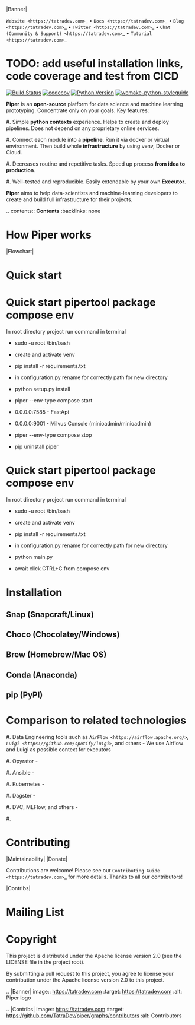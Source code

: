 |Banner|

`Website <https://tatradev.com>`_
• `Docs <https://tatradev.com>`_
• `Blog <https://tatradev.com>`_
• `Twitter <https://tatradev.com>`_
• `Chat (Community & Support) <https://tatradev.com>`_
• `Tutorial <https://tatradev.com>`_

# TODO: add useful installation links, code coverage and test from CICD

[![Build Status](https://github.com/TatraDev/pipertool/workflows/test/badge.svg?branch=venv_logic&event=push)](https://github.com/TatraDev/pipertool/actions?query=workflow%3Atest)
[![codecov](https://codecov.io/gh/TatraDev/pipertool/branch/master/graph/badge.svg)](https://codecov.io/gh/TatraDev/pipertool)
[![Python Version](https://img.shields.io/pypi/pyversions/pipertool.svg)](https://pypi.org/project/pipertool/)
[![wemake-python-styleguide](https://img.shields.io/badge/style-wemake-000000.svg)](https://github.com/wemake-services/wemake-python-styleguide)

**Piper** is an **open-source** platform for data science and machine
learning prototyping. Concentrate only on your goals. Key features:

#. Simple **python contexts** experience. Helps to create and deploy pipelines. Does not depend on any proprietary online services.

#. Connect each module into a **pipeline**. Run it via docker or virtual environment. Then build whole **infrastructure** by using venv, Docker or Cloud.

#. Decreases routine and repetitive tasks. Speed up process **from idea to production**.

#. Well-tested and reproducible. Easily extendable by your own **Executor**.

**Piper** aims to help data-scientists and machine-learning developers to create and build full infrastructure for their projects.

.. contents:: **Contents**
  :backlinks: none

How Piper works
=============

|Flowchart|



Quick start
===========
Quick start pipertool package compose env
===========

In root directory project run command in terminal

- sudo -u root /bin/bash

- create and activate venv

- pip install -r requirements.txt

- in configuration.py rename for correctly path for new directory

- python setup.py install

- piper --env-type compose start

- 0.0.0.0:7585 - FastApi

- 0.0.0.0:9001 - Milvus Console (minioadmin/minioadmin)

- piper --env-type compose stop

- pip uninstall piper

Quick start pipertool package compose env
===========

In root directory project run command in terminal

- sudo -u root /bin/bash

- create and activate venv

- pip install -r requirements.txt

- in configuration.py rename for correctly path for new directory

- python main.py

- await click CTRL+C from compose env

Installation
============


Snap (Snapcraft/Linux)
----------------------


Choco (Chocolatey/Windows)
--------------------------

Brew (Homebrew/Mac OS)
----------------------

Conda (Anaconda)
----------------

pip (PyPI)
----------

Comparison to related technologies
==================================

#. Data Engineering tools such as `AirFlow <https://airflow.apache.org/>`_,
   `Luigi <https://github.com/spotify/luigi>`_, and others - We use Airflow and Luigi as possible context for executors

#. Opyrator -

#. Ansible -

#. Kubernetes -

#. Dagster -

#. DVC, MLFlow, and others -

#.


Contributing
============

|Maintainability| |Donate|

Contributions are welcome! Please see our `Contributing Guide <https://tatradev.com>`_ for more
details. Thanks to all our contributors!

|Contribs|

Mailing List
============



Copyright
=========

This project is distributed under the Apache license version 2.0 (see the LICENSE file in the project root).

By submitting a pull request to this project, you agree to license your contribution under the Apache license version
2.0 to this project.



.. |Banner| image:: https://tatradev.com
   :target: https://tatradev.com
   :alt: Piper logo


.. |Contribs| image:: https://tatradev.com
   :target: https://github.com/TatraDev/piper/graphs/contributors
   :alt: Contributors